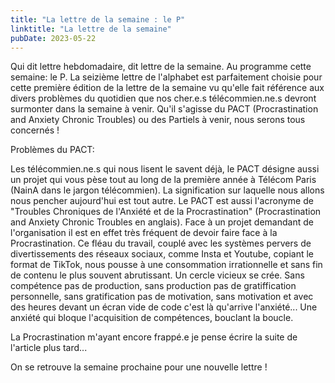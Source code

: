 ```yaml
---
title: "La lettre de la semaine : le P"
linktitle: "La lettre de la semaine"
pubDate: 2023-05-22
---
```


Qui dit lettre hebdomadaire, dit lettre de la semaine. Au programme cette semaine: le P. La seizième lettre de l'alphabet est parfaitement choisie pour cette première édition de la lettre de la semaine vu qu'elle fait référence aux divers problèmes du quotidien que nos cher.e.s télécommien.ne.s devront surmonter dans la semaine à venir. Qu'il s'agisse du PACT (Procrastination and Anxiety Chronic Troubles) ou des Partiels à venir, nous serons tous concernés !

Problèmes du PACT:

Les télécommien.ne.s qui nous lisent le savent déjà, le PACT désigne aussi un projet qui vous pèse tout au long de la première année à Télécom Paris (NainA dans le jargon télécommien). La signification sur laquelle nous allons nous pencher aujourd'hui est tout autre. Le PACT est aussi l'acronyme de "Troubles Chroniques de l'Anxiété et de la Procrastination" (Procrastination and Anxiety Chronic Troubles en anglais). Face à un projet demandant de l'organisation il est en effet très fréquent de devoir faire face à la Procrastination. Ce fléau du travail, couplé avec les systèmes pervers de divertissements des réseaux sociaux, comme Insta et Youtube, copiant le format de TikTok, nous pousse à une consommation irrationnelle et sans fin de contenu le plus souvent abrutissant. Un cercle vicieux se crée. Sans compétence pas de production, sans production pas de gratiffication personnelle, sans gratification pas de motivation, sans motivation et avec des heures devant un écran vide de code c'est là qu'arrive l'anxiété... Une anxiété qui bloque l'acquisition de compétences, bouclant la boucle.

La Procrastination m'ayant encore frappé.e je pense écrire la suite de l'article plus tard...

On se retrouve la semaine prochaine pour une nouvelle lettre !